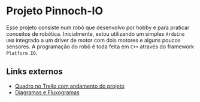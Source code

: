 # Projeto Pinnoch-IO
Esse projeto consiste num robô que desenvolvo por hobby e para praticar conceitos de robótica. Inicialmente, estou utilizando um simples `Arduino UNO` integrado a um driver de motor com dois motores e alguns poucos sensores. A programação do robô é toda feita em `C++` através do framework `Platform.IO`.
## Links externos
- [Quadro no Trello com andamento do projeto](https://trello.com/b/LF1wZCdL/project-pinnoch-io)
- [Diagramas e Fluxogramas]()